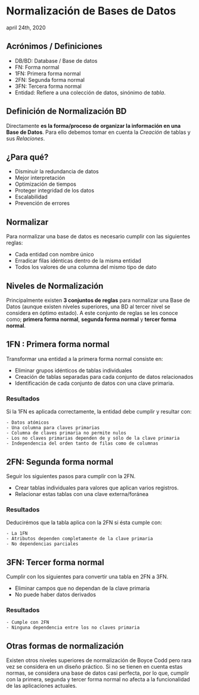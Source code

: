 # Normalización de Bases de Datos
april 24th, 2020

## Acrónimos / Definiciones
- DB/BD: Database / Base de datos
- FN: Forma normal
- 1FN: Primera forma normal
- 2FN: Segunda forma normal
- 3FN: Tercera forma normal
- Entidad: Refiere a una colección de datos, sinónimo de *tabla*.

## Definición de Normalización BD
Directamente **es la forma/proceso de organizar la información en una Base de Datos**. Para ello debemos tomar en cuenta la *Creación* de tablas y sus *Relaciones*.


## ¿Para qué?
- Disminuir la redundancia de datos
- Mejor interpretación
- Optimización de tiempos
- Proteger integridad de los datos
- Escalabilidad
- Prevención de errores


## Normalizar 
Para normalizar una base de datos es necesario cumplir con las siguientes reglas:
- Cada entidad con nombre único
- Erradicar filas idénticas dentro de la misma entidad
- Todos los valores de una columna del mismo tipo de dato


## Niveles de Normalización
Principalmente existen **3 conjuntos de reglas** para normalizar una Base de Datos (aunque existen niveles superiores, una BD al tercer nivel se considera en óptimo estado). A este conjunto de reglas se les conoce como; **primera forma normal**, **segunda forma normal** y **tercer forma normal**.


## 1FN : Primera forma normal
Transformar una entidad a la primera forma normal consiste en:
- Eliminar grupos idénticos de tablas individuales
- Creación de tablas separadas para cada conjunto de datos relacionados
- Identificación de cada conjunto de datos con una clave primaria.

### Resultados
Si la 1FN es aplicada correctamente, la entidad debe cumplir y resultar con:

    - Datos atómicos
    - Una columna para claves primarias
    - Columna de claves primaria no permite nulos
    - Los no claves primarias dependen de y sólo de la clave primaria
    - Independencia del orden tanto de filas como de columnas
## 2FN: Segunda forma normal
Seguir los siguientes pasos para cumplir con la 2FN.
- Crear tablas individuales para valores que aplican varios registros.
- Relacionar estas tablas con una clave externa/foránea

### Resultados 
Deducirémos que la tabla aplica con la 2FN si ésta cumple con:

    - La 1FN
    - Atributos dependen completamente de la clave primaria
    - No dependencias parciales
## 3FN: Tercer forma normal
Cumplir con los siguientes para convertir una tabla en 2FN a 3FN.
- Eliminar campos que no dependan de la clave primaria
- No puede haber datos derivados

### Resultados
    - Cumple con 2FN
    - Ninguna dependencia entre los no claves primaria

## Otras formas de normalización
Existen otros niveles superiores de normalización de Boyce Codd pero rara vez se considera en un diseño práctico. Si no se tienen en cuenta estas normas, se considera una base de datos casi perfecta, por lo que, cumplir con la primera, segunda y tercer forma normal no afecta a la funcionalidad de las aplicaciones actuales.